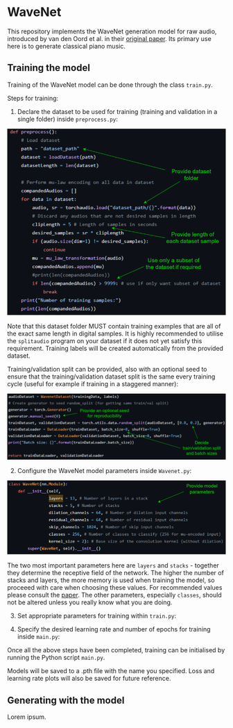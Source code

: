 # WaveNet

This repository implements the WaveNet generation model for raw audio, introduced by van den Oord et al. in their [original paper](https://arxiv.org/abs/1609.03499). Its primary use here is to generate classical piano music.

## Training the model

Training of the WaveNet model can be done through the class `train.py`.

Steps for training:

1) Declare the dataset to be used for training (training and validation in a single folder) inside `preprocess.py`:

![Diagram](Images/preprocess.PNG)

Note that this dataset folder MUST contain training examples that are all of the exact same length in digital samples. It is highly recommended to utilise the `splitaudio` program on your dataset if it does not yet satisfy this requirement.
Training labels will be created automatically from the provided dataset.

Training/validation split can be provided, also with an optional seed to ensure that the training/validation dataset split is the same every training cycle (useful for example if training in a staggered manner):

![Diagram](Images/preprocess2.PNG)

2) Configure the WaveNet model parameters inside `Wavenet.py`:

![Diagram](Images/wavenet.PNG)

The two most important parameters here are `layers` and `stacks` - together they determine the receptive field of the network. The higher the number of stacks and layers, the more memory is used when training the model, so proceeed with care when choosing these values. For recommended values please consult the [paper](PAPER_LINK). The other parameters, especially `classes`, should not be altered unless you really know what you are doing.

3) Set appropriate parameters for training within `train.py`:



4) Specify the desired learning rate and number of epochs for training inside `main.py`:



Once all the above steps have been completed, training can be initialised by running the Python script `main.py`.

Models will be saved to a .pth file with the name you specified. Loss and learning rate plots will also be saved for future reference.

## Generating with the model

Lorem ipsum.

